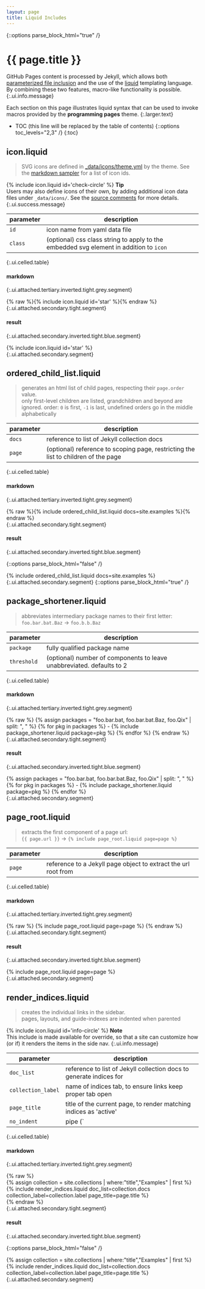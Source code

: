 ```yaml
---
layout: page
title: Liquid Includes
---
```


{::options parse_block_html="true" /}

# {{ page.title }}

GitHub Pages content is processed by Jekyll, which allows both [parameterized file inclusion] and the use of the [liquid] templating language. By combining these two features, macro-like functionality is possible.
{:.ui.info.message}

Each section on this page illustrates liquid syntax that can be used to invoke macros provided by the **programming pages** theme.
{:.larger.text}


- TOC (this line will be replaced by the table of contents)
{::options toc_levels="2,3" /}
{:toc}


## icon.liquid

> SVG icons are defined in [_data/icons/theme.yml][svg-file] by the theme.  See the [markdown sampler] for a list of icon ids.

<span>{% include icon.liquid id='check-circle' %} <b>Tip</b></span><br> Users may also define icons of their own, by adding additional icon data files under `_data/icons/`. See the [source comments][svg-file] for more details.
{:.ui.success.message}

| parameter | description |
|-----------|-------------|
| `id`      | icon name from yaml data file |
| `class`   | (optional) css class string to apply to the embedded svg element in addition to `icon` |
{:.ui.celled.table}

#### markdown
{:.ui.attached.tertiary.inverted.tight.grey.segment}

<div>
    {% raw %}{% include icon.liquid id='star' %}{% endraw %}
</div>
{:.ui.attached.secondary.tight.segment}

<br>

#### result
{:.ui.attached.secondary.inverted.tight.blue.segment}

<div>
{% include icon.liquid id='star' %}
</div>
{:.ui.attached.secondary.segment}


## ordered\_child\_list.liquid

> generates an html list of child pages, respecting their `page.order` value. <br>
> only first-level children are listed, grandchildren and beyond are ignored.
> order: `0` is first, `-1` is last, undefined orders go in the middle alphabetically

| parameter | description |
|-----------|-------------|
| `docs` | reference to list of Jekyll collection docs |
| `page` | (optional) reference to scoping page, restricting the list to children of the page |
{:.ui.celled.table}

#### markdown
{:.ui.attached.tertiary.inverted.tight.grey.segment}

<div>
    {% raw %}{% include ordered_child_list.liquid docs=site.examples %}{% endraw %}
</div>
{:.ui.attached.secondary.tight.segment}

<br>

#### result
{:.ui.attached.secondary.inverted.tight.blue.segment}

{::options parse_block_html="false" /}
<div>
{% include ordered_child_list.liquid docs=site.examples %}
</div>
{:.ui.attached.secondary.segment}
{::options parse_block_html="true" /}


## package\_shortener.liquid

> abbreviates intermediary package names to their first letter: <br>
> `foo.bar.bat.Baz` &rarr; `foo.b.b.Baz`

| parameter   | description |
|-------------|-------------|
| `package`   | fully qualified package name |
| `threshold` | (optional) number of components to leave unabbreviated. defaults to 2 |
{:.ui.celled.table}

#### markdown
{:.ui.attached.tertiary.inverted.tight.grey.segment}

<div>
    {% raw %}
    {% assign packages = "foo.bar.bat, foo.bar.bat.Baz, foo.Qix" | split: ", " %}
    {% for pkg in packages %}
    - {% include package_shortener.liquid package=pkg %}
    {% endfor %}
    {% endraw %}
</div>
{:.ui.attached.secondary.tight.segment}

<br>

#### result
{:.ui.attached.secondary.inverted.tight.blue.segment}

<div>
{% assign packages = "foo.bar.bat, foo.bar.bat.Baz, foo.Qix" | split: ", " %}
{% for pkg in packages %}
- {% include package_shortener.liquid package=pkg %}
{% endfor %}
</div>
{:.ui.attached.secondary.segment}


## page\_root.liquid

> extracts the first component of a page url: <br>
> `{{ page.url }}` &rarr; `{% include page_root.liquid page=page %}`

| parameter | description |
|-----------|-------------|
| `page` | reference to a Jekyll page object to extract the url root from |
{:.ui.celled.table}

#### markdown
{:.ui.attached.tertiary.inverted.tight.grey.segment}

<div>
    {% raw %}
    {% include page_root.liquid page=page %}
    {% endraw %}
</div>
{:.ui.attached.secondary.tight.segment}

<br>

#### result
{:.ui.attached.secondary.inverted.tight.blue.segment}

<div>
{% include page_root.liquid page=page %}
</div>
{:.ui.attached.secondary.segment}


## render\_indices.liquid

> creates the individual links in the sidebar. <br>
> pages, layouts, and guide-indexes are indented when parented

<span>{% include icon.liquid id='info-circle' %} <b>Note</b></span><br> This include is made available for override, so that a site can customize how (or if) it renders the items in the side nav.
{:.ui.info.message}

| parameter | description |
|-----------|-------------|
| `doc_list`         | reference to list of Jekyll collection docs to generate indices for |
| `collection_label` | name of indices tab, to ensure links keep proper tab open |
| `page_title`       | title of the current page, to render matching indices as 'active' |
| `no_indent`        | pipe (`|`) delimited list of layouts that should not be indented |
{:.ui.celled.table}

#### markdown
{:.ui.attached.tertiary.inverted.tight.grey.segment}

<div>
    {% raw %}
    <div class="ui link list">
    {% assign collection = site.collections | where:"title","Examples" | first %}
    {% include render_indices.liquid doc_list=collection.docs collection_label=collection.label page_title=page.title %}
    </div>
    {% endraw %}
</div>
{:.ui.attached.secondary.tight.segment}

<br>

#### result
{:.ui.attached.secondary.inverted.tight.blue.segment}

{::options parse_block_html="false" /}

<div>
<div class="ui link list">
{% assign collection = site.collections | where:"title","Examples" | first %}
{% include render_indices.liquid doc_list=collection.docs collection_label=collection.label page_title=page.title %}
</div>
</div>
{:.ui.attached.secondary.segment}



[liquid]: https://shopify.github.io/liquid/ "Safe, customer-facing template language for flexible web apps"
[markdown sampler]: http://localhost:4000/examples/sampler/#icons "icons provided by the programming pages theme"
[parameterized file inclusion]: https://jekyllrb.com/docs/includes/#passing-parameters-to-includes "jekyll: passing parameters to includes"
[svg-file]: https://github.com/pixeldroid/programming-pages/blob/master/_data/icons/theme.yml "source file for SVG icons provided by default"
